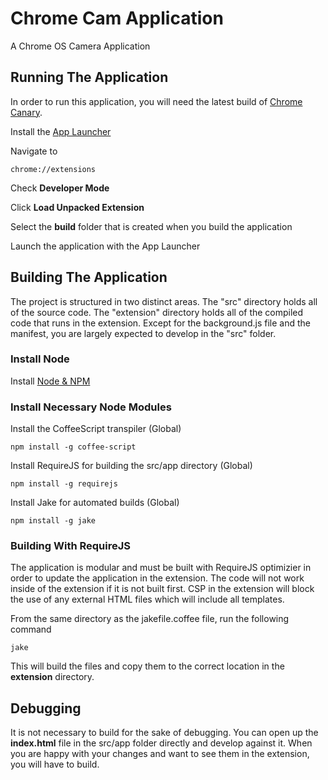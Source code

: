 # Chrome Cam Application
A Chrome OS Camera Application

## Running The Application
In order to run this application, you will need the latest build of [Chrome Canary](https://tools.google.com/dlpage/chromesxs/ "Google Chrome - Get a fast new browser. For PC, Mac, and Linux").

Install the [App Launcher](https://chrome.google.com/webstore/detail/odmpalfplhaahlgnkkonchfhpegdcgjm "Chrome Web Store - App Launcher")

Navigate to

    chrome://extensions

Check **Developer Mode**

Click **Load Unpacked Extension**

Select the **build** folder that is created when you build the application

Launch the application with the App Launcher

## Building The Application

The project is structured in two distinct areas.  The "src" directory holds all of the source code.  The "extension" directory holds all of the compiled code that runs in the extension.  Except for the background.js file and the manifest, you are largely expected to develop in the "src" folder.

### Install Node

Install [Node & NPM](http://nodejs.org/ "node.js")

### Install Necessary Node Modules

Install the CoffeeScript transpiler (Global)

	npm install -g coffee-script

Install RequireJS for building the src/app directory (Global)

	npm install -g requirejs

Install Jake for automated builds (Global)

	npm install -g jake

### Building With RequireJS
The application is modular and must be built with RequireJS optimizier in order to update the application in the extension.  The code will not work inside of the extension if it is not built first.  CSP in the extension will block the use of any external HTML files which will include all templates.

From the same directory as the jakefile.coffee file, run the following command

	jake

This will build the files and copy them to the correct location in the **extension** directory.

## Debugging
It is not necessary to build for the sake of debugging.  You can open up the **index.html** file in the src/app folder directly and develop against it.  When you are happy with your changes and want to see them in the extension, you will have to build.